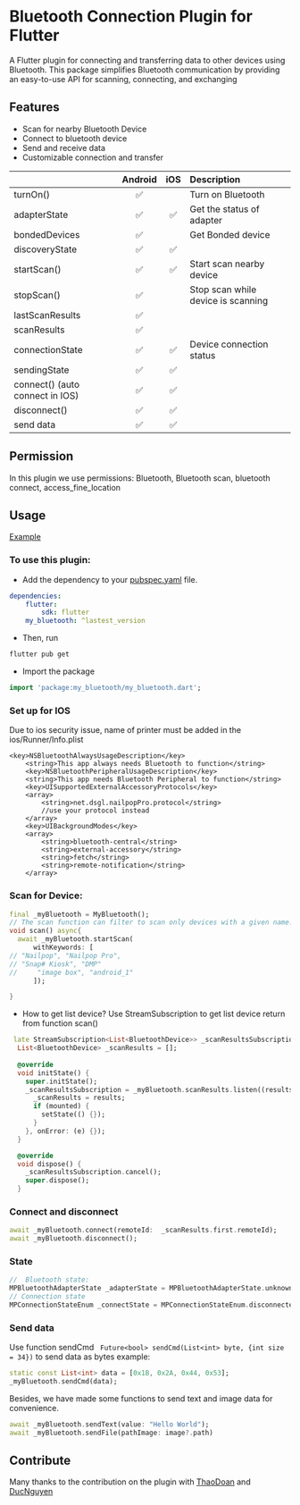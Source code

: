 # Bluetooth Connection Plugin for Flutter
A Flutter plugin for connecting and transferring data to other devices using Bluetooth. This package simplifies Bluetooth communication by providing an easy-to-use API for scanning, connecting, and exchanging 

## Features
- Scan for nearby Bluetooth Device
- Connect to bluetooth device
- Send and receive data
- Customizable connection and transfer


|                                 |       Android       |        iOS         | Description                        |
|:--------------------------------|:-------------------:|:------------------:|:-----------------------------------|
| turnOn()                        | :white_check_mark:  |                    | Turn on Bluetooth                  |
| adapterState                    | :white_check_mark:  | :white_check_mark: | Get the status of adapter          |
| bondedDevices                   | :white_check_mark:  |                    | Get Bonded device                  |
| discoveryState                  | :white_check_mark:  | :white_check_mark: |                                    |
| startScan()                     | :white_check_mark:  | :white_check_mark: | Start scan nearby device           |
| stopScan()                      | :white_check_mark:  |                    | Stop scan while device is scanning |
| lastScanResults                 | :white_check_mark:  |                    |                                    |
| scanResults                     | :white_check_mark:  |                    |                                    |
| connectionState                 | :white_check_mark:  | :white_check_mark: | Device connection status           |
| sendingState                    | :white_check_mark:  | :white_check_mark: |                                    |
| connect() (auto connect in IOS) | :white_check_mark:  | :white_check_mark: |                                    |
| disconnect()                    | :white_check_mark:  | :white_check_mark: |                                    |
| send data                       | :white_check_mark:  | :white_check_mark: |                                    |

## Permission
In this plugin we use permissions: Bluetooth, Bluetooth scan, bluetooth connect, access_fine_location

## Usage
[Example](https://github.com/ngmduc2012/my_bluetooth/blob/master/example/lib/main.dart)

### To use this plugin: 
- Add the dependency to your [pubspec.yaml](https://github.com/ngmduc2012/my_bluetooth/blob/master/example/pubspec.yaml) file.

```` yaml 
dependencies:
    flutter:
        sdk: flutter
    my_bluetooth: ^lastest_version
```` 
- Then, run
```bash
flutter pub get
```

- Import the package
```dart
import 'package:my_bluetooth/my_bluetooth.dart';
```
### Set up for IOS
Due to ios security issue, name of printer must be added in the ios/Runner/Info.plist
```
<key>NSBluetoothAlwaysUsageDescription</key>
	<string>This app always needs Bluetooth to function</string>
	<key>NSBluetoothPeripheralUsageDescription</key>
	<string>This app needs Bluetooth Peripheral to function</string>
	<key>UISupportedExternalAccessoryProtocols</key>
	<array>
		<string>net.dsgl.nailpopPro.protocol</string>
		//use your protocol instead
	</array>
	<key>UIBackgroundModes</key>
	<array>
		<string>bluetooth-central</string>
		<string>external-accessory</string>
		<string>fetch</string>
		<string>remote-notification</string>
	</array>
```
### Scan for Device:
```dart
final _myBluetooth = MyBluetooth();
// The scan function can filter to scan only devices with a given name.
void scan() async{
  await _myBluetooth.startScan(
      withKeywords: [
// "Nailpop", "Nailpop Pro",
// "Snap# Kiosk", "DMP"
//     "image box", "android_1"
      ]);

}
```
- How to get list device?
Use StreamSubscription to get list device return from function scan()
```dart
 late StreamSubscription<List<BluetoothDevice>> _scanResultsSubscription;
  List<BluetoothDevice> _scanResults = [];
  
  @override
  void initState() {
    super.initState();
    _scanResultsSubscription = _myBluetooth.scanResults.listen((results) {
      _scanResults = results;
      if (mounted) {
        setState(() {});
      }
    }, onError: (e) {});
  }

  @override
  void dispose() {
    _scanResultsSubscription.cancel();
    super.dispose();
  }
```
### Connect and disconnect
```dart
await _myBluetooth.connect(remoteId:  _scanResults.first.remoteId);
await _myBluetooth.disconnect();
```
### State
```dart
//  Bluetooth state:
MPBluetoothAdapterState _adapterState = MPBluetoothAdapterState.unknown;
// Connection state
MPConnectionStateEnum _connectState = MPConnectionStateEnum.disconnected;
``` 
### Send data
Use function sendCmd ``` Future<bool> sendCmd(List<int> byte, {int size = 34})``` to send data as bytes
example:
```dart
static const List<int> data = [0x1B, 0x2A, 0x44, 0x53];
_myBluetooth.sendCmd(data);
```
Besides, we have made some functions to send text and image data for convenience.
```dart
await _myBluetooth.sendText(value: "Hello World");
await _myBluetooth.sendFile(pathImage: image?.path)
```
## Contribute
Many thanks to the contribution on the plugin with [ThaoDoan](https://github.com/mia140602) and [DucNguyen](https://github.com/ngmduc2012)